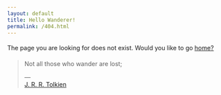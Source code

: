 ```yaml
---
layout: default
title: Hello Wanderer!
permalink: /404.html
---
```


<p style="line-height: 2">The page you are looking for does not exist. Would you like to go <a href="/">home?</a></p>

<blockquote cite="https://en.wikipedia.org/wiki/All_that_is_gold_does_not_glitter">
  <p>Not all those who wander are lost;</p>
  &mdash; <footer><a href="https://en.wikipedia.org/wiki/J._R._R._Tolkien">J. R. R. Tolkien</a></footer>
</blockquote>
